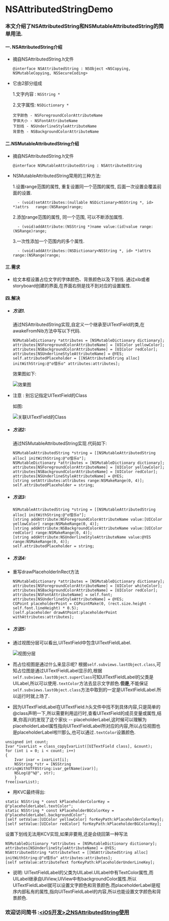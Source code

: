 # NSAttributedStringDemo

### 本文介绍了NSAttributedString和NSMutableAttributedString的简单用法.

#### 一. NSAttributedString介绍

- 摘自NSAttributedString.h文件

  ```
  @interface NSAttributedString : NSObject <NSCopying, NSMutableCopying, NSSecureCoding>
  ```

- 它由2部分组成

  1.文字内容 : `NSString *`
  
  2.文字属性: `NSDictionary *`

  ```
  文字颜色 - NSForegroundColorAttributeName
  字体大小 - NSFontAttributeName
  下划线 - NSUnderlineStyleAttributeName
  背景色 - NSBackgroundColorAttributeName
  ```

#### 二.NSMutableAttributedString介绍
- 摘自NSAttributedString.h文件

  ```
  @interface NSMutableAttributedString : NSAttributedString
  ```
- NSMutableAttributedString常用的三种方法:

  1.设置range范围的属性, 重复设置同一个范围的属性, 后面一次设置会覆盖前面的设置.
  ```
    - (void)setAttributes:(nullable NSDictionary<NSString *, id> *)attrs   range:(NSRange)range;
  ```
  2.添加range范围的属性, 同一个范围, 可以不断添加属性.
  ```
    - (void)addAttribute:(NSString *)name value:(id)value range:(NSRange)range;
  ```
  3.一次性添加一个范围内的多个属性.
  ```
    - (void)addAttributes:(NSDictionary<NSString *, id> *)attrs range:(NSRange)range;
  ```

#### 三.需求
- 给文本框设置占位文字的字体颜色、背景颜色以及下划线.
通过xib或者storyboard创建的界面,在界面右侧是找不到对应的设置属性.

#### 四.解决
- ##### 方法1.
  通过NSAttributedString实现,自定义一个继承至UITextField的类,在awakeFromNib方法中写以下代码.
  ```
  NSMutableDictionary *attributes = [NSMutableDictionary dictionary];
  attributes[NSForegroundColorAttributeName] = [UIColor yellowColor];
  attributes[NSBackgroundColorAttributeName] = [UIColor redColor];
  attributes[NSUnderlineStyleAttributeName] = @YES;
  self.attributedPlaceholder = [[NSAttributedString alloc] initWithString:@"o惜乐o" attributes:attributes];
  ```
  效果图如下:

  ![效果图](http://upload-images.jianshu.io/upload_images/3284707-2b2d87419fc17267.png?imageMogr2/auto-orient/strip%7CimageView2/2/w/250)

- 注意 : 别忘记指定UITextField的Class

  如图:

  ![关联UITextField的Class](http://upload-images.jianshu.io/upload_images/3284707-609ac89bf4ecb83f.png?imageMogr2/auto-orient/strip%7CimageView2/2/w/1024)


- ##### 方法2:
  通过NSMutableAttributedString实现.代码如下:
  ```
  NSMutableAttributedString *string = [[NSMutableAttributedString alloc] initWithString:@"o惜乐o"];
  NSMutableDictionary *attributes = [NSMutableDictionary dictionary];
  attributes[NSForegroundColorAttributeName] = [UIColor yellowColor];
  attributes[NSBackgroundColorAttributeName] = [UIColor redColor];
  attributes[NSUnderlineStyleAttributeName] = @YES;
  [string setAttributes:attributes range:NSMakeRange(0, 4)];
  self.attributedPlaceholder = string;
  ```
- ##### 方法3:
  ```
  NSMutableAttributedString *string = [[NSMutableAttributedString alloc] initWithString:@"o惜乐o"];
  [string addAttribute:NSForegroundColorAttributeName value:[UIColor yellowColor] range:NSMakeRange(0, 4)];
  [string addAttribute:NSBackgroundColorAttributeName value:[UIColor redColor] range:NSMakeRange(0, 4)];
  [string addAttribute:NSUnderlineStyleAttributeName value:@YES range:NSMakeRange(0, 4)];
  self.attributedPlaceholder = string;
  ```

- ##### 方法4:
- 重写drawPlaceholderInRect方法
  ```
  NSMutableDictionary *attributes = [NSMutableDictionary dictionary];
  attributes[NSForegroundColorAttributeName] = [UIColor whiteColor];
  attributes[NSBackgroundColorAttributeName] = [UIColor redColor];
  attributes[NSFontAttributeName] = self.font;
  attributes[NSUnderlineStyleAttributeName] = @YES;
  CGPoint placeholderPoint = CGPointMake(0, (rect.size.height - self.font.lineHeight) * 0.5);
  [self.placeholder drawAtPoint:placeholderPoint withAttributes:attributes];
  ```
- ##### 方法5:
- 通过视图分层可以看出,UITextField中包含UITextFieldLabel.

  ![视图分层](http://upload-images.jianshu.io/upload_images/3284707-62fc07adab44038a.png?imageMogr2/auto-orient/strip%7CimageView2/2/w/1024)

- 而占位视图是通过什么来显示呢?
根据`self.subviews.lastObject.class`,可知占位图是通过UITextFieldLabel显示的,根据`self.subviews.lastObject.superClass`可知UITextFieldLabel的父类是UILabel,所以可以使用`.textColor`方法去显示文字颜色.**但是**,不能保证`self.subviews.lastObject.class`方法中取到的一定是UITextFieldLabel.所以运行时就上场了.
- 因为UITextFieldLabel在UITextField.h头文件中找不到具体内容,只是简单的@class声明一下,所以需要利用运行时,查看UITextField的成员变量或属性,结果,你高兴的发现了这个家伙 -- placeholderLabel,这时候可以理解为placeholderLabel属性指向UITextFieldLabel所对应的内容,所以占位视图也是placeholderLabel啦!!!那么,也可以通过`.textColor`设置颜色.
```
unsigned int count;
Ivar *ivarList = class_copyIvarList([UITextField class], &count);
for (int i = 0; i < count; i++)
{
    Ivar ivar = ivarList[i];
    NSString *str = [NSString stringWithUTF8String:ivar_getName(ivar)];
    NSLog(@"%@", str);
    }
free(ivarList);
```

- 用KVC最终得出:
```
static NSString * const kPlaceholderColorKey = @"placeholderLabel.textColor";
static NSString * const kPlaceholderBGColorKey = @"placeholderLabel.backgroundColor";
[self setValue:[UIColor yellowColor] forKeyPath:kPlaceholderColorKey];
[self setValue:[UIColor redColor] forKeyPath:kPlaceholderBGColorKey];
```
设置下划线无法用KCV实现,如果非要用,还是会绕回第一种写法
```
NSMutableDictionary *attributes = [NSMutableDictionary dictionary];
attributes[NSUnderlineStyleAttributeName] = @YES;
NSAttributedString *attributeText = [[NSAttributedString alloc] initWithString:@"o惜乐o" attributes:attributes];
[self setValue:attributeText forKeyPath:kPlaceholderUnderLineKey];
```
* 说明:
UITextFieldLabel的父类为UILabel.UILabel中有TextColor属性,而UILabel继承自UIView,UIView中有backgroundColor属性.所以UITextFieldLabel就可以设置文字颜色和背景颜色.而placeholderLabel是程序内部私有的属性,指向UITextFieldLabel的内容,所以也能设置文字颜色和背景颜色.

### 欢迎访问简书 :[<iOS开发>之NSAttributedString使用](http://www.jianshu.com/p/fd9382ec2a4d)
